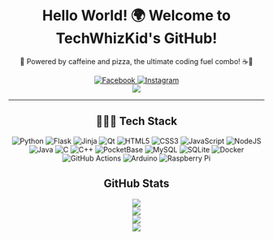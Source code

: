 <div align="center" style="text-align: center;">
  <h1 align="center">Hello World! 🌍 Welcome to TechWhizKid's GitHub!</h1>
  <p>🍕 Powered by caffeine and pizza, the ultimate coding fuel combo! ☕🍕</p>
  <a href="https://facebook.com/user.noman">
    <img src="https://img.shields.io/badge/Facebook-%231877F2.svg?logo=Facebook&logoColor=white" alt="Facebook">
  </a>
  <a href="https://instagram.com/namon.mess">
    <img src="https://img.shields.io/badge/Instagram-%23E4405F.svg?logo=Instagram&logoColor=white" alt="Instagram">
  </a>
  <br>
  <a href="https://github.com/hehuapei/visitor-badge">
    <img src="https://visitor-badge.laobi.icu/badge?page_id=TechWhizKid.TechWhizKid&right_color=%235e8e70&left_text=Visitors">
  </a>
  <hr>
  <h2>👨🏻‍💻 Tech Stack</h2>
    <div>
      <img src="https://img.shields.io/badge/python-3670A0?style=flat-square&logo=python&logoColor=ffdd54" alt="Python">
      <img src="https://img.shields.io/badge/flask-%23000.svg?style=flat-square&logo=flask&logoColor=white" alt="Flask">
      <img src="https://img.shields.io/badge/jinja-white.svg?style=flat-square&logo=jinja&logoColor=black" alt="Jinja">
      <img src="https://img.shields.io/badge/Qt-%23217346.svg?style=flat-square&logo=Qt&logoColor=white" alt="Qt">
      <img src="https://img.shields.io/badge/html5-%23E34F26.svg?style=flat-square&logo=html5&logoColor=white" alt="HTML5">
      <img src="https://img.shields.io/badge/css3-%231572B6.svg?style=flat-square&logo=css3&logoColor=white" alt="CSS3">
      <img src="https://img.shields.io/badge/javascript-%23323330.svg?style=flat-square&logo=javascript&logoColor=%23F7DF1E" alt="JavaScript">
      <img src="https://img.shields.io/badge/node.js-6DA55F?style=flat-square&logo=node.js&logoColor=white" alt="NodeJS">
      <img src="https://img.shields.io/badge/java-%23ED8B00.svg?style=flat-square&logo=openjdk&logoColor=white" alt="Java">
      <img src="https://img.shields.io/badge/c-%2300599C.svg?style=flat-square&logo=c&logoColor=white" alt="C">
      <img src="https://img.shields.io/badge/c++-%2300599C.svg?style=flat-square&logo=c%2B%2B&logoColor=white" alt="C++">
      <img src="https://img.shields.io/badge/pocketbase-%23b8dbe4.svg?style=flat-square&logo=Pocketbase&logoColor=black" alt="PocketBase">
      <img src="https://img.shields.io/badge/mysql-4479A1.svg?style=flat-square&logo=mysql&logoColor=white" alt="MySQL">
      <img src="https://img.shields.io/badge/sqlite-%2307405e.svg?style=flat-square&logo=sqlite&logoColor=white" alt="SQLite">
      <img src="https://img.shields.io/badge/docker-%230db7ed.svg?style=flat-square&logo=docker&logoColor=white" alt="Docker">
      <img src="https://img.shields.io/badge/github%20actions-%232671E5.svg?style=flat-square&logo=githubactions&logoColor=white" alt="GitHub Actions">
      <img src="https://img.shields.io/badge/-Arduino-00979D?style=flat-square&logo=Arduino&logoColor=white" alt="Arduino">
      <img src="https://img.shields.io/badge/-Raspberry_Pi-C51A4A?style=flat-square&logo=Raspberry-Pi" alt="Raspberry Pi">
    </div>
  <h2> GitHub Stats</h2>
    <div>
      <a href="https://github.com/TechWhizKid?tab=repositories">
        <img src="https://github-readme-stats.vercel.app/api/top-langs/?username=TechWhizKid&layout=compact&card_width=700&langs_count=12&hide_border=true&theme=dracula">
      </a>
      <br>
      <a href="https://github.com/TechWhizKid?tab=repositories">
        <img src="https://github-readme-stats.vercel.app/api?username=TechWhizKid&hide=prs,contribs&show=reviews&show_icons=true&include_all_commits=true&hide_border=true&line_height=27&rank_icon=github&theme=dracula&card_width=700">
      </a>
      <br>
      <a href="https://github.com/TechWhizKid?tab=repositories">
        <img src="https://github-profile-trophy.vercel.app/?username=TechWhizKid&column=6&margin-w=8&margin-h=8&theme=dracula&no-frame=true&&title=MultiLanguage,Commits,Repositories,Stars,Followers,Experience">
      </a>
    </div>
  <picture>
    <source media="(prefers-color-scheme: dark)" srcset="https://raw.githubusercontent.com/TechWhizKid/TechWhizKid/output/github-snake-dark.svg">
    <source media="(prefers-color-scheme: light)" srcset="https://raw.githubusercontent.com/TechWhizKid/TechWhizKid/output/github-snake.svg">
    <img src="https://raw.githubusercontent.com/TechWhizKid/TechWhizKid/output/github-snake.svg">
  </picture>
</div>
